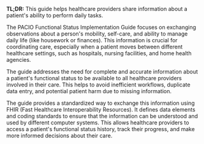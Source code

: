 **TL;DR:** This guide helps healthcare providers share information about a patient's ability to perform daily tasks.

The PACIO Functional Status Implementation Guide focuses on exchanging observations about a person's mobility, self-care, and ability to manage daily life (like housework or finances). This information is crucial for coordinating care, especially when a patient moves between different healthcare settings, such as hospitals, nursing facilities, and home health agencies. 

The guide addresses the need for complete and accurate information about a patient's functional status to be available to all healthcare providers involved in their care. This helps to avoid inefficient workflows, duplicate data entry, and potential patient harm due to missing information. 

The guide provides a standardized way to exchange this information using FHIR (Fast Healthcare Interoperability Resources). It defines data elements and coding standards to ensure that the information can be understood and used by different computer systems. This allows healthcare providers to access a patient's functional status history, track their progress, and make more informed decisions about their care. 
